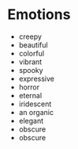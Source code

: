 # Emotions

- creepy
- beautiful
- colorful
- vibrant
- spooky
- expressive
- horror
- eternal
- iridescent
- an organic
- elegant
- obscure
- obscure
